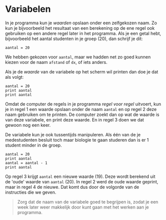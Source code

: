 # Variabelen

In je programma kun je *waarden* opslaan onder een zelfgekozen naam. Zo kun je bijvoorbeeld het resultaat van een berekening op de ene regel ook gebruiken op een andere regel later in het programma. Als je een getal hebt, bijvoorbeeld het aantal studenten in je groep (20), dan schrijf je dit:

	aantal = 20

We hebben gekozen voor `aantal`, maar we hadden net zo goed kunnen kiezen voor de naam `afstand` of `dx`, of iets anders.

Als je de *waarde* van de variabele op het scherm wil printen dan doe je dat als volgt:

	aantal = 20
	print aantal
	print aantal

Omdat de computer de regels in je programma *regel voor regel* uitvoert, kun je in regel 1 een waarde opslaan onder de naam `aantal` en op regel 2 deze naam gebruiken om te printen. De computer zoekt dan op wat de waarde is van deze variabele, en print deze waarde. En in regel 3 doen we dat gewoon nog een keer.

De variabele kun je ook tussentijds manipuleren. Als één van de je medestudenten besluit toch maar biologie te gaan studeren dan is er 1 student minder in de groep.

	aantal = 20
    print aantal
	aantal = aantal - 1
	print aantal

Op regel 3 krijgt `aantal` een nieuwe waarde (19). Deze wordt berekend uit de 'oude' waarde van `aantal` (20). In regel 2 werd de oude waarde geprint, maar in regel 4 de nieuwe. Dat komt dus door de volgorde van de instructies die we geven.

>  Zorg dat de naam van de variabele goed te begrijpen is, zodat je een week later weer makkelijk door kunt gaan met het werken aan je programma.
